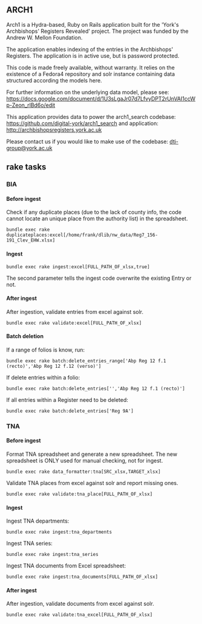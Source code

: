 ## ARCH1

Arch1 is a Hydra-based, Ruby on Rails application built for the 'York's Archbishops' Registers Revealed' project. The project was funded by the Andrew W. Mellon Foundation. 

The application enables indexing of the entries in the Archbishops' Registers. The application is in active use, but is password protected.
 
This code is made freely available, without warranty. It relies on the existence of a Fedora4 repository and solr instance containing data structured according the models here.

For further information on the underlying data model, please see: https://docs.google.com/document/d/1U3sLgaJr07d7LfvyDPT2rUnVAI1ccWp-Zeon_rlBd6o/edit

This application provides data to power the arch1_search codebase: https://github.com/digital-york/arch1_search and application: http://archbishopsregisters.york.ac.uk 
 
Please contact us if you would like to make use of the codebase: dti-group@york.ac.uk

## rake tasks

### BIA

#### Before ingest

Check if any duplicate places (due to the lack of county info, the code cannot locate an unique place from the authority list) in the spreadsheet.

    bundle exec rake duplicateplaces:excel[/home/frank/dlib/nw_data/Reg7_156-191_Clev_EHW.xlsx]


#### Ingest

    bundle exec rake ingest:excel[FULL_PATH_OF_xlsx,true]

The second parameter tells the ingest code overwrite the existing Entry or not.

#### After ingest

After ingestion, validate entries from excel against solr.

    bundle exec rake validate:excel[FULL_PATH_OF_xlsx]

#### Batch deletion

If a range of folios is know, run:

    bundle exec rake batch:delete_entries_range['Abp Reg 12 f.1 (recto)','Abp Reg 12 f.12 (verso)']

If delete entries within a folio:

    bundle exec rake batch:delete_entries['','Abp Reg 12 f.1 (recto)']
    
If all entries within a Register need to be deleted:

    bundle exec rake batch:delete_entries['Reg 9A']    

### TNA

#### Before ingest

Format TNA spreadsheet and generate a new spreadsheet. The new spreadsheet is ONLY used for manual checking, not for ingest.

    bundle exec rake data_formatter:tna[SRC_xlsx,TARGET_xlsx]

Validate TNA places from excel against solr and report missing ones.

    bundle exec rake validate:tna_place[FULL_PATH_OF_xlsx]

#### Ingest

Ingest TNA departments:

    bundle exec rake ingest:tna_departments

Ingest TNA series:

    bundle exec rake ingest:tna_series

Ingest TNA documents from Excel spreadsheet:

    bundle exec rake ingest:tna_documents[FULL_PATH_OF_xlsx]

#### After ingest

After ingestion, validate documents from excel against solr.

    bundle exec rake validate:tna_excel[FULL_PATH_OF_xlsx]



    